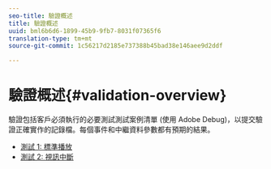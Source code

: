 ```yaml
---
seo-title: 驗證概述
title: 驗證概述
uuid: bml6b6d6-1899-45b9-9fb7-8031f07365f6
translation-type: tm+mt
source-git-commit: 1c56217d2185e737388b45bad38e146aee9d2ddf

---
```



# 驗證概述{#validation-overview}

驗證包括客戶必須執行的必要測試測試案例清單 (使用 Adobe Debug)，以提交驗證正確實作的記錄檔。每個事件和中繼資料參數都有預期的結果。

* [測試 1: 標準播放](test1-standard-playback.md)
* [測試 2: 視訊中斷](test2-video-interrupt.md)
